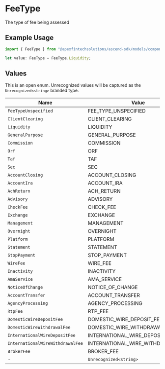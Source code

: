 # FeeType

The type of fee being assessed

## Example Usage

```typescript
import { FeeType } from "@apexfintechsolutions/ascend-sdk/models/components";

let value: FeeType = FeeType.Liquidity;
```

## Values

This is an open enum. Unrecognized values will be captured as the `Unrecognized<string>` branded type.

| Name                              | Value                             |
| --------------------------------- | --------------------------------- |
| `FeeTypeUnspecified`              | FEE_TYPE_UNSPECIFIED              |
| `ClientClearing`                  | CLIENT_CLEARING                   |
| `Liquidity`                       | LIQUIDITY                         |
| `GeneralPurpose`                  | GENERAL_PURPOSE                   |
| `Commission`                      | COMMISSION                        |
| `Orf`                             | ORF                               |
| `Taf`                             | TAF                               |
| `Sec`                             | SEC                               |
| `AccountClosing`                  | ACCOUNT_CLOSING                   |
| `AccountIra`                      | ACCOUNT_IRA                       |
| `AchReturn`                       | ACH_RETURN                        |
| `Advisory`                        | ADVISORY                          |
| `CheckFee`                        | CHECK_FEE                         |
| `Exchange`                        | EXCHANGE                          |
| `Management`                      | MANAGEMENT                        |
| `Overnight`                       | OVERNIGHT                         |
| `Platform`                        | PLATFORM                          |
| `Statement`                       | STATEMENT                         |
| `StopPayment`                     | STOP_PAYMENT                      |
| `WireFee`                         | WIRE_FEE                          |
| `Inactivity`                      | INACTIVITY                        |
| `AmaService`                      | AMA_SERVICE                       |
| `NoticeOfChange`                  | NOTICE_OF_CHANGE                  |
| `AccountTransfer`                 | ACCOUNT_TRANSFER                  |
| `AgencyProcessing`                | AGENCY_PROCESSING                 |
| `RtpFee`                          | RTP_FEE                           |
| `DomesticWireDepositFee`          | DOMESTIC_WIRE_DEPOSIT_FEE         |
| `DomesticWireWithdrawalFee`       | DOMESTIC_WIRE_WITHDRAWAL_FEE      |
| `InternationalWireDepositFee`     | INTERNATIONAL_WIRE_DEPOSIT_FEE    |
| `InternationalWireWithdrawalFee`  | INTERNATIONAL_WIRE_WITHDRAWAL_FEE |
| `BrokerFee`                       | BROKER_FEE                        |
| -                                 | `Unrecognized<string>`            |